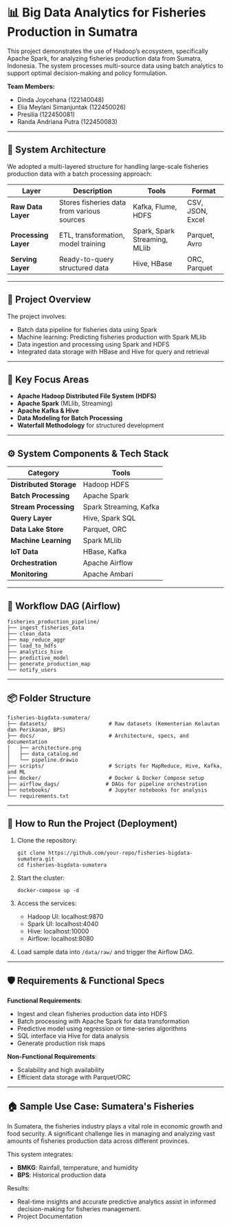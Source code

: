 
# 📊 Big Data Analytics for Fisheries Production in Sumatra

This project demonstrates the use of Hadoop’s ecosystem, specifically Apache Spark, for analyzing fisheries production data from Sumatra, Indonesia. The system processes multi-source data using batch analytics to support optimal decision-making and policy formulation.

**Team Members:**  
- Dinda Joycehana (122140048)
- Elia Meylani Simanjuntak (122450026)
- Presilia (122450081)
- Randa Andriana Putra (122450083)

---

## 🧱 **System Architecture**

We adopted a multi-layered structure for handling large-scale fisheries production data with a batch processing approach:

| Layer | Description | Tools | Format |
|-------|-------------|-------|--------|
| **Raw Data Layer** | Stores fisheries data from various sources | Kafka, Flume, HDFS | CSV, JSON, Excel |
| **Processing Layer** | ETL, transformation, model training | Spark, Spark Streaming, MLlib | Parquet, Avro |
| **Serving Layer** | Ready-to-query structured data | Hive, HBase | ORC, Parquet |

---

## 📖 **Project Overview**

The project involves:

- Batch data pipeline for fisheries data using Spark
- Machine learning: Predicting fisheries production with Spark MLlib
- Data ingestion and processing using Spark and HDFS
- Integrated data storage with HBase and Hive for query and retrieval

---

## 🌟 **Key Focus Areas**

- **Apache Hadoop Distributed File System (HDFS)**
- **Apache Spark** (MLlib, Streaming)
- **Apache Kafka & Hive**
- **Data Modeling for Batch Processing**
- **Waterfall Methodology** for structured development

---

## ⚙️ **System Components & Tech Stack**

| Category | Tools |
|----------|-------|
| **Distributed Storage** | Hadoop HDFS |
| **Batch Processing** | Apache Spark |
| **Stream Processing** | Spark Streaming, Kafka |
| **Query Layer** | Hive, Spark SQL |
| **Data Lake Store** | Parquet, ORC |
| **Machine Learning** | Spark MLlib |
| **IoT Data** | HBase, Kafka |
| **Orchestration** | Apache Airflow |
| **Monitoring** | Apache Ambari |

---

## 🔄 **Workflow DAG (Airflow)**

```
fisheries_production_pipeline/
├── ingest_fisheries_data
├── clean_data
├── map_reduce_aggr
├── load_to_hdfs
├── analytics_hive
├── predictive_model
├── generate_production_map
└── notify_users
```

---

## 📦 **Folder Structure**

```
fisheries-bigdata-sumatera/
├── datasets/                    # Raw datasets (Kementerian Kelautan dan Perikanan, BPS)
├── docs/                        # Architecture, specs, and documentation
│   ├── architecture.png
│   ├── data_catalog.md
│   └── pipeline.drawio
├── scripts/                     # Scripts for MapReduce, Hive, Kafka, and ML
├── docker/                      # Docker & Docker Compose setup
├── airflow_dags/               # DAGs for pipeline orchestration
├── notebooks/                   # Jupyter notebooks for analysis
└── requirements.txt
```

---

## 🚀 **How to Run the Project (Deployment)**

1. Clone the repository:
   ```
   git clone https://github.com/your-repo/fisheries-bigdata-sumatera.git
   cd fisheries-bigdata-sumatera
   ```

2. Start the cluster:
   ```
   docker-compose up -d
   ```

3. Access the services:
   - Hadoop UI: localhost:9870
   - Spark UI: localhost:4040
   - Hive: localhost:10000
   - Airflow: localhost:8080

4. Load sample data into `/data/raw/` and trigger the Airflow DAG.

---

## 🛡️ **Requirements & Functional Specs**

**Functional Requirements**:
- Ingest and clean fisheries production data into HDFS
- Batch processing with Apache Spark for data transformation
- Predictive model using regression or time-series algorithms
- SQL interface via Hive for data analysis
- Generate production risk maps

**Non-Functional Requirements**:
- Scalability and high availability
- Efficient data storage with Parquet/ORC

---

## 🏠 **Sample Use Case: Sumatera's Fisheries**

In Sumatera, the fisheries industry plays a vital role in economic growth and food security. A significant challenge lies in managing and analyzing vast amounts of fisheries production data across different provinces.

This system integrates:
- **BMKG**: Rainfall, temperature, and humidity
- **BPS**: Historical production data

Results: 
- Real-time insights and accurate predictive analytics assist in informed decision-making for fisheries management.
- Project Documentation

